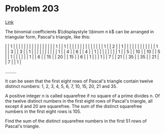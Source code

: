 # Problem 203

[Link](https://projecteuler.net/problem=203)

The binomial coefficients $\\displaystyle \\binom n k$ can be arranged in triangular form, Pascal's triangle, like this:

|   | 1 |   |   |    |    |    |    |    |    |    |   |   |   |   |
|   | 1 |   | 1 |    |    |    |    |    |    |    |   |   |   |   |
|   | 1 |   | 2 |    | 1  |    |    |    |    |    |   |   |   |   |
|   | 1 |   | 3 |    | 3  |    | 1  |    |    |    |   |   |   |   |
|   | 1 |   | 4 |    | 6  |    | 4  |    | 1  |    |   |   |   |   |
|   | 1 |   | 5 |    | 10 |    | 10 |    | 5  |    | 1 |   |   |   |
|   | 1 |   | 6 |    | 15 |    | 20 |    | 15 |    | 6 |   | 1 |   |
| 1 |   | 7 |   | 21 |    | 35 |    | 35 |    | 21 |   | 7 |   | 1 |

......... 

It can be seen that the first eight rows of Pascal's triangle contain twelve distinct numbers: 1, 2, 3, 4, 5, 6, 7, 10, 15, 20, 21 and 35.

A positive integer n is called squarefree if no square of a prime divides n. Of the twelve distinct numbers in the first eight rows of Pascal's triangle, all except 4 and 20 are squarefree. The sum of the distinct squarefree numbers in the first eight rows is 105.

Find the sum of the distinct squarefree numbers in the first 51 rows of Pascal's triangle.
